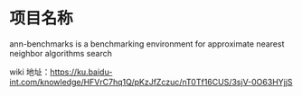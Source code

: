 # 项目名称

ann-benchmarks is a benchmarking environment for approximate nearest neighbor algorithms search

wiki 地址：https://ku.baidu-int.com/knowledge/HFVrC7hq1Q/pKzJfZczuc/nT0Tf16CUS/3sjV-0O63HYjjS
